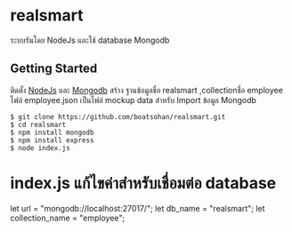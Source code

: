 # realsmart
ระบบรันโดย NodeJs และใช้ database Mongodb
## Getting Started 
  ติดตั้ง [NodeJs](https://nodejs.org/en/) และ [Mongodb](https://www.mongodb.com/try/download)
  สร้าง ฐานข้อมูลชื่อ realsmart ,collectionชื่อ employee 
  ไฟล์ employee.json เป็นไฟล์ mockup data สำหรับ Import ข้อมูล Mongodb
```
$ git clone https://github.com/boatsohan/realsmart.git
$ cd realsmart
$ npm install mongodb
$ npm install express
$ node index.js
```
# index.js แก้ไขค่าสำหรับเชื่อมต่อ database
  let url = "mongodb://localhost:27017/";
  let db_name = "realsmart";
  let collection_name = "employee";
